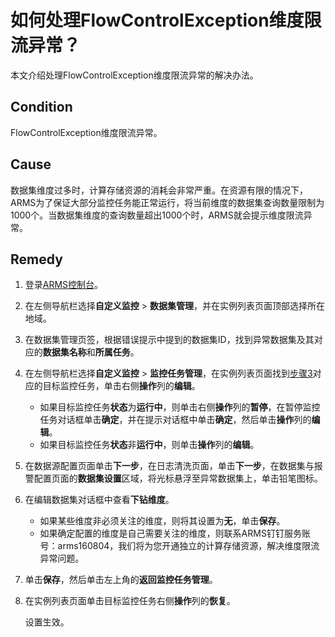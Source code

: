 # 如何处理FlowControlException维度限流异常？

本文介绍处理FlowControlException维度限流异常的解决办法。

## Condition

FlowControlException维度限流异常。

## Cause

数据集维度过多时，计算存储资源的消耗会非常严重。在资源有限的情况下，ARMS为了保证大部分监控任务能正常运行，将当前维度的数据集查询数量限制为1000个。当数据集维度的查询数量超出1000个时，ARMS就会提示维度限流异常。

## Remedy

1.  登录[ARMS控制台](https://arms.console.aliyun.com/#/home)。

2.  在左侧导航栏选择**自定义监控** \> **数据集管理**，并在实例列表页面顶部选择所在地域。

3.  在数据集管理页签，根据错误提示中提到的数据集ID，找到异常数据集及其对应的**数据集名称**和**所属任务**。

4.  在左侧导航栏选择**自定义监控** \> **监控任务管理**，在实例列表页面找到[步骤](#step_uex_xqn_ihe)[3](#step_uex_xqn_ihe)对应的目标监控任务，单击右侧**操作**列的**编辑**。

    -   如果目标监控任务**状态**为**运行中**，则单击右侧**操作**列的**暂停**，在暂停监控任务对话框单击**确定**，并在提示对话框中单击**确定**，然后单击**操作**列的**编辑**。
    -   如果目标监控任务**状态**非**运行中**，则单击**操作**列的**编辑**。
5.  在数据源配置页面单击**下一步**，在日志清洗页面，单击**下一步**，在数据集与报警配置页面的**数据集设置**区域，将光标悬浮至异常数据集上，单击铅笔图标。

6.  在编辑数据集对话框中查看**下钻维度**。

    -   如果某些维度非必须关注的维度，则将其设置为**无**，单击**保存**。
    -   如果确定配置的维度是自己需要关注的维度，则联系ARMS钉钉服务账号：arms160804，我们将为您开通独立的计算存储资源，解决维度限流异常问题。
7.  单击**保存**，然后单击左上角的**返回监控任务管理**。

8.  在实例列表页面单击目标监控任务右侧**操作**列的**恢复**。

    设置生效。


